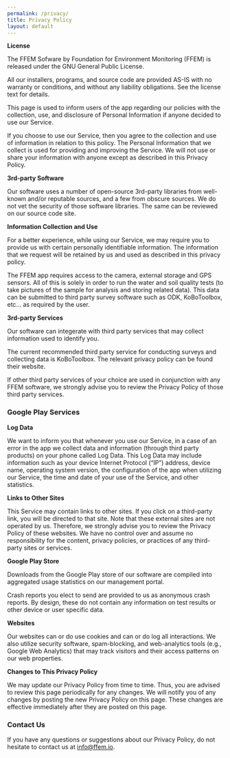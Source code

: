 ```yaml
---
permalink: /privacy/
title: Privacy Policy
layout: default
---
```


**License**

The FFEM Sofware by Foundation for Environment Monitoring (FFEM) is released under the GNU General Public License.

All our installers, programs, and source code are provided AS-IS with no warranty or conditions, and without any liability obligations. See the license text for details.

This page is used to inform users of the app regarding our policies with the collection, use, and disclosure of Personal Information if anyone decided to use our Service.

If you choose to use our Service, then you agree to the collection and use of information in relation to this policy. The Personal Information that we collect is used for providing and improving the Service. We will not use or share your information with anyone except as described in this Privacy Policy.

**3rd-party Software**

Our software uses a number of open-source 3rd-party libraries from well-known and/or reputable sources, and a few from obscure sources. We do not vet the security of those software libraries. The same can be reviewed on our source code site.

**Information Collection and Use**

For a better experience, while using our Service, we may require you to provide us with certain personally identifiable information. The information that we request will be retained by us and used as described in this privacy policy.

The FFEM app requires access to the camera, external storage and GPS sensors. All of this is solely in order to run the water and soil quality tests (to take pictures of the sample for analysis and storing related data). This data can be submitted to third party survey software such as ODK, KoBoToolbox, etc... as required by the user. 

**3rd-party Services**

Our software can integerate with third party services that may collect information used to identify you.

The current recommended third party service for conducting surveys and collecting data is KoBoToolbox. The relevant privacy policy can be found their website.

If other third party services of your choice are used in conjunction with any FFEM software, we strongly advise you to review the Privacy Policy of those third party services.

### Google Play Services

**Log Data**

We want to inform you that whenever you use our Service, in a case of an error in the app we collect data and information (through third party products) on your phone called Log Data. This Log Data may include information such as your device Internet Protocol (“IP”) address, device name, operating system version, the configuration of the app when utilizing our Service, the time and date of your use of the Service, and other statistics.

**Links to Other Sites**

This Service may contain links to other sites. If you click on a third-party link, you will be directed to that site. Note that these external sites are not operated by us. Therefore, we strongly advise you to review the Privacy Policy of these websites. We have no control over and assume no responsibility for the content, privacy policies, or practices of any third-party sites or services.

**Google Play Store**

Downloads from the Google Play store of our software are compiled into aggregated usage statistics on our management portal.

Crash reports you elect to send are provided to us as anonymous crash reports. By design, these do not contain any information on test results or other device or user specific data.

**Websites**

Our websites can or do use cookies and can or do log all interactions. We also utilize security software, spam-blocking, and web-analytics tools (e.g., Google Web Analytics) that may track visitors and their access patterns on our web properties.

**Changes to This Privacy Policy**

We may update our Privacy Policy from time to time. Thus, you are advised to review this page periodically for any changes. We will notify you of any changes by posting the new Privacy Policy on this page. These changes are effective immediately after they are posted on this page.

### Contact Us

If you have any questions or suggestions about our Privacy Policy, do not hesitate to contact us at info@ffem.io.
